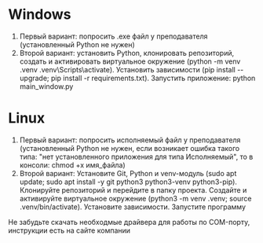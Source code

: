 # Windows

1) Первый вариант: попросить .exe файл у преподавателя (установленный Python не нужен)
2) Второй вариант: установить Python, клонировать репозиторий, создать и активировать виртуальное окружение (python -m venv .venv
\.venv\Scripts\activate). Установить зависимости (pip install --upgrade;
pip install -r requirements.txt). Запустить приложение: python main_window.py

# Linux

1) Первый вариант: попросить исполняемый файл у преподавателя (установленный Python не нужен, если возникает ошибка такого типа: "нет установленного приложения для типа Исполняемый", то в консоли: chmod +x имя_файла)
2) Второй вариант: Установите Git, Python и venv-модуль (sudo apt update; sudo apt install -y git python3 python3-venv python3-pip). 
Клонируйте репозиторий и перейдите в папку проекта. Создайте и активируйте виртуальное окружение (python3 -m venv .venv;
source .venv/bin/activate). Установите зависимости. Запустите программу

Не забудьте скачать необходмые драйвера для работы по COM-порту, инструкции есть на сайте компании